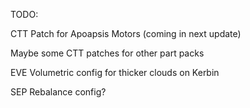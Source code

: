TODO:

CTT Patch for Apoapsis Motors (coming in next update)

Maybe some CTT patches for other part packs

EVE Volumetric config for thicker clouds on Kerbin

SEP Rebalance config?
